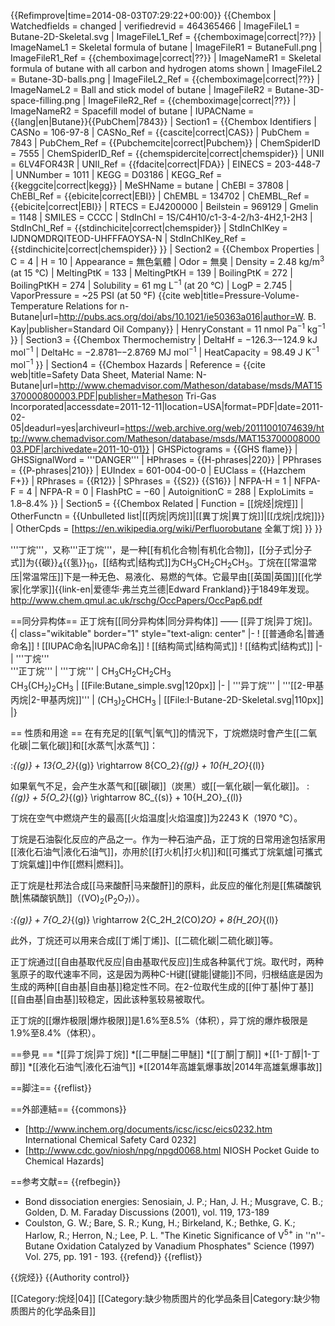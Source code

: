 {{Refimprove|time=2014-08-03T07:29:22+00:00}}
{{Chembox
| Watchedfields = changed
| verifiedrevid = 464365466
| ImageFileL1 = Butane-2D-Skeletal.svg
| ImageFileL1_Ref = {{chemboximage|correct|??}}
| ImageNameL1 = Skeletal formula of butane
| ImageFileR1 = ButaneFull.png
| ImageFileR1_Ref = {{chemboximage|correct|??}}
| ImageNameR1 = Skeletal formula of butane with all carbon and hydrogen atoms shown
| ImageFileL2 = Butane-3D-balls.png
| ImageFileL2_Ref = {{chemboximage|correct|??}}
| ImageNameL2 = Ball and stick model of butane
| ImageFileR2 = Butane-3D-space-filling.png
| ImageFileR2_Ref = {{chemboximage|correct|??}}
| ImageNameR2 = Spacefill model of butane
| IUPACName = {{lang|en|Butane}}<ref>{{PubChem|7843}}</ref>
| Section1 = {{Chembox Identifiers
|  CASNo = 106-97-8
|  CASNo_Ref = {{cascite|correct|CAS}}
|  PubChem = 7843
|  PubChem_Ref = {{Pubchemcite|correct|Pubchem}}
|  ChemSpiderID = 7555
|  ChemSpiderID_Ref = {{chemspidercite|correct|chemspider}}
|  UNII = 6LV4FOR43R
|  UNII_Ref = {{fdacite|correct|FDA}}
|  EINECS = 203-448-7
|  UNNumber = 1011
|  KEGG = D03186
|  KEGG_Ref = {{keggcite|correct|kegg}}
|  MeSHName = butane
|  ChEBI = 37808
|  ChEBI_Ref = {{ebicite|correct|EBI}}
|  ChEMBL = 134702
|  ChEMBL_Ref = {{ebicite|correct|EBI}}
|  RTECS = EJ4200000
|  Beilstein = 969129
|  Gmelin = 1148
|  SMILES = CCCC
|  StdInChI = 1S/C4H10/c1-3-4-2/h3-4H2,1-2H3
|  StdInChI_Ref = {{stdinchicite|correct|chemspider}}
|  StdInChIKey = IJDNQMDRQITEOD-UHFFFAOYSA-N
|  StdInChIKey_Ref = {{stdinchicite|correct|chemspider}}
}}
| Section2 = {{Chembox Properties
|  C = 4
|  H = 10
|  Appearance = 無色氣體
|  Odor = 無臭
|  Density = 2.48 kg/m<sup>3</sup> (at 15 °C)
|  MeltingPtK = 133
|  MeltingPtKH = 139
|  BoilingPtK = 272
|  BoilingPtKH = 274
|  Solubility = 61 mg L<sup>−1</sup> (at 20 °C)
|  LogP = 2.745
|  VaporPressure = ~25 PSI (at 50 °F) <ref>{{cite web|title=Pressure-Volume-Temperature Relations for n-Butane|url=http://pubs.acs.org/doi/abs/10.1021/ie50363a016|author=W. B. Kay|publisher=Standard Oil Company}}</ref>
|  HenryConstant = 11 nmol Pa<sup>−1</sup> kg<sup>−1</sup>
}}
| Section3 = {{Chembox Thermochemistry
|  DeltaHf = −126.3–−124.9 kJ mol<sup>−1</sup>
|  DeltaHc = −2.8781–−2.8769 MJ mol<sup>−1</sup>
|  HeatCapacity = 98.49 J K<sup>−1</sup> mol<sup>−1</sup>
}}
| Section4 = {{Chembox Hazards
|  Reference = <ref>{{cite web|title=Safety Data Sheet, Material Name: N-Butane|url=http://www.chemadvisor.com/Matheson/database/msds/MAT15370000800003.PDF|publisher=Matheson Tri-Gas Incorporated|accessdate=2011-12-11|location=USA|format=PDF|date=2011-02-05|deadurl=yes|archiveurl=https://web.archive.org/web/20111001074639/http://www.chemadvisor.com/Matheson/database/msds/MAT15370000800003.PDF|archivedate=2011-10-01}}</ref>
|  GHSPictograms = {{GHS flame}}
|  GHSSignalWord = '''DANGER'''
|  HPhrases = {{H-phrases|220}}
|  PPhrases = {{P-phrases|210}}
|  EUIndex = 601-004-00-0
|  EUClass = {{Hazchem F+}}
|  RPhrases = {{R12}}
|  SPhrases = {{S2}} {{S16}}
|  NFPA-H = 1
|  NFPA-F = 4
|  NFPA-R = 0
|  FlashPtC = −60
|  AutoignitionC = 288
|  ExploLimits = 1.8–8.4%
}}
| Section5 = {{Chembox Related
|  Function = [[烷烃|烷烴]]
|  OtherFunctn = {{Unbulleted list|[[丙烷|丙烷]]|[[異丁烷|異丁烷]]|[[戊烷|戊烷]]}}
|  OtherCpds = [https://en.wikipedia.org/wiki/Perfluorobutane 全氟丁烷]
}}
}}

'''丁烷'''，又称'''正丁烷'''，是一种[[有机化合物|有机化合物]]，[[分子式|分子式]]为{{碳}}<sub>4</sub>{{氢}}<sub>10</sub>，[[结构式|结构式]]为CH<sub>3</sub>CH<sub>2</sub>CH<sub>2</sub>CH<sub>3</sub>。丁烷在[[常温常压|常温常压]]下是一种无色、易液化、易燃的气体。它最早由[[英国|英国]][[化学家|化学家]]{{link-en|爱德华·弗兰克兰德|Edward Frankland}}于1849年发现。<ref>http://www.chem.qmul.ac.uk/rschg/OccPapers/OccPap6.pdf</ref>

==同分异构体==
正丁烷有[[同分异构体|同分异构体]] —— [[异丁烷|异丁烷]]。
{| class="wikitable" border="1" style="text-align: center"
|-
! [[普通命名|普通命名]]
! [[IUPAC命名|IUPAC命名]]
! [[结构简式|结构简式]]
! [[结构式|结构式]]
|-
| '''丁烷'''<br />'''正丁烷'''
| '''丁烷'''
| CH<sub>3</sub>CH<sub>2</sub>CH<sub>2</sub>CH<sub>3</sub> <br /> CH<sub>3</sub>(CH<sub>2</sub>)<sub>2</sub>CH<sub>3</sub>
| [[File:Butane_simple.svg|120px]]
|-
| '''异丁烷'''
| '''[[2-甲基丙烷|2-甲基丙烷]]'''
| (CH<sub>3</sub>)<sub>2</sub>CHCH<sub>3</sub>
| [[File:I-Butane-2D-Skeletal.svg|110px]]
|}


== 性质和用途 ==
在有充足的[[氧气|氧气]]的情況下，丁烷燃烧时會产生[[二氧化碳|二氧化碳]]和[[水蒸气|水蒸气]]：

:<math>\rm 2{C_4H_{10}}_{(g)} + 13{O_2}_{(g)} \rightarrow 8{CO_2}_{(g)} + 10{H_2O}_{(l)}</math>

如果氧气不足，会产生水蒸气和[[碳|碳]]（炭黑）或[[一氧化碳|一氧化碳]]。
:<math>\rm 2{C_4H_{10}}_{(g)} + 5{O_2}_{(g)} \rightarrow 8C_{(s)} + 10{H_2O}_{(l)}</math>

丁烷在空气中燃烧产生的最高[[火焰温度|火焰温度]]为2243 K（1970 °C）。

丁烷是石油裂化反应的产品之一。作为一种石油产品，正丁烷的日常用途包括家用[[液化石油气|液化石油气]]，亦用於[[打火机|打火机]]和[[可攜式丁烷氣爐|可攜式丁烷氣爐]]中作[[燃料|燃料]]。

正丁烷是杜邦法合成[[马来酸酐|马来酸酐]]的原料，此反应的催化剂是[[焦磷酸钒酰|焦磷酸钒酰]]（(VO)<sub>2</sub>(P<sub>2</sub>O<sub>7</sub>)）。

:<math>\rm 2{C_4H_{10}}_{(g)} + 7{O_2}_{(g)} \rightarrow 2{C_2H_2(CO)_2O} + 8{H_2O}_{(l)}</math>

此外，丁烷还可以用来合成[[丁烯|丁烯]]、[[二硫化碳|二硫化碳]]等。

正丁烷通过[[自由基取代反应|自由基取代反应]]生成各种氯代丁烷。取代时，两种氢原子的取代速率不同，这是因为两种C-H键[[键能|键能]]不同，归根结底是因为生成的两种[[自由基|自由基]]稳定性不同。在2-位取代生成的[[仲丁基|仲丁基]][[自由基|自由基]]较稳定，因此该种氢较易被取代。

正丁烷的[[爆炸极限|爆炸极限]]是1.6%至8.5%（体积），异丁烷的爆炸极限是1.9%至8.4%（体积）。

==參見 ==
*[[异丁烷|异丁烷]]
*[[二甲醚|二甲醚]]
*[[丁酮|丁酮]]
*[[1-丁醇|1-丁醇]]
*[[液化石油气|液化石油气]]
*[[2014年高雄氣爆事故|2014年高雄氣爆事故]]

==脚注==
{{reflist}}

==外部連結==
{{commons}}
* [http://www.inchem.org/documents/icsc/icsc/eics0232.htm International Chemical Safety Card 0232]
* [http://www.cdc.gov/niosh/npg/npgd0068.html NIOSH Pocket Guide to Chemical Hazards]

==参考文献==
{{refbegin}}
* Bond dissociation energies: Senosiain, J. P.; Han, J. H.; Musgrave, C. B.; Golden, D. M. Faraday Discussions (2001), vol. 119, 173-189
* Coulston, G. W.; Bare, S. R.; Kung,   H.; Birkeland, K.; Bethke, G. K.; Harlow, R.; Herron, N.;  Lee,  P. L. "The Kinetic Significance of V<sup>5+</sup> in ''n''-Butane Oxidation Catalyzed by Vanadium Phosphates" Science (1997) Vol. 275, pp. 191 - 193.
{{refend}}
{{reflist}}

{{烷烃}}
{{Authority control}}

[[Category:烷烃|04]]
[[Category:缺少物质图片的化学品条目|Category:缺少物质图片的化学品条目]]